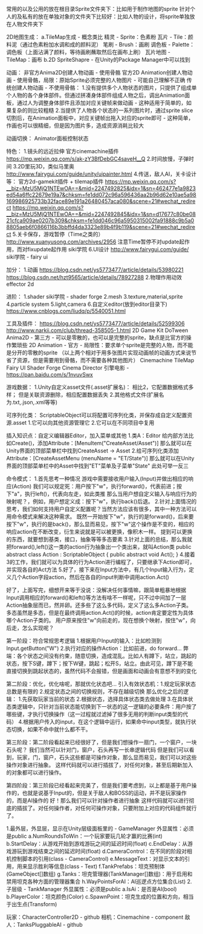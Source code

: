 常用的以及公用的放在根目录Sprite文件夹下：比如用于制作地图的sprite
针对个人的及私有的放在单独对象的文件夹下比较好：比如人物的设计，将sprite单独放在人物文件夹下

2D地图生成：
a.TileMap生成 - 概念类比
精灵 - Sprite：色素粉
瓦片 - Tile：颜料泥（通过色素粉加水调和成的颜料泥）
笔刷 - Brush：画刷
调色板 - Palette：调色板（上面沾满了颜料，等待画刷蘸取然后在画布上刷）
瓦片地图 - TileMap：画布
b.2D SpriteShapre - 在Unity的Package Manager中可以找到

动画：
非官方Anima2D创建人物动画 - 使用骨骼
官方2D Animation创建人物动画 - 使用骨骼，局限：原始Sprite必须完整的人物图片 - 可能自己理解不正确
传统创建人物动画 - 不使用骨骼：
1.没有提供多个人物状态的图片，只提供了组成单个人物的各个身体部件。但通过拼凑身体部件组成人物之后，调出Animation面板，通过人为调整身体部件且添加对应关键帧来做动画 - 这种适用于简单的，如果复杂的则比较粗糙
2.当提供了人物各个状态的一系列图片时，通过sprite slice切割后，在Animation面板中，对应关键帧出拖入对应的sprite即可 - 这种简单，作画也可以很精细，但是因为图片多，造成资源消耗比较大

动画切换：
Animator面板控制状态

特色：
1.镜头的远近拉伸
官方cinemachine插件
https://mp.weixin.qq.com/s/ak-zY3BfDebGC4saveH__Q
2.时间放慢，子弹时间
3.2D里玩3D，类似马里奥
http://www.fairygui.com/guide/unity/uipainter.html
4.传送，敌人AI，关卡设计等：
官方2d-gamekit插件 + tilemap插件
https://mp.weixin.qq.com/s?__biz=MzU5MjQ1NTEwOA==&mid=2247492825&idx=1&sn=462477e1a9823ed54a6ffc22679e19a7&chksm=fe1dd072c96a596436aa2b96d62e10ae5a98169986925733b32face89e191a26480457aca080&scene=21#wechat_redirect
https://mp.weixin.qq.com/s?__biz=MzU5MjQ1NTEwOA==&mid=2247492845&idx=1&sn=d17677c80be0821cfca909ae0207b309&chksm=fe1dd046c96a5950315002fa91888c9b5a08805aeb6f0866116b3bbffd4da3323e89b4f9b119&scene=21#wechat_redirect
5.关卡保存，游戏暂停（Time之类的）
http://www.xuanyusong.com/archives/2956
注意Time暂停不对update起作用，而对fixupdate起作用
siki学院
6.UI设计
http://www.fairygui.com/guide/
siki学院 - fairy ui

加分：
1.动画
https://blog.csdn.net/ys5773477/article/details/53980221
https://blog.csdn.net/hzt9565/article/details/78927288
2.物理作用动效
effector 2d

进阶：
1.shader
siki学院 - shader forge
2.mesh
3.texture,material,sprite
4.particle system
5.light,camera
6.自定义editor(放到editor目录下)
https://www.cnblogs.com/liudq/p/5540051.html

工具及插件：
https://blog.csdn.net/ys5773477/article/details/52599306
http://www.narkii.com/club/thread-358505-1.html
2D Game Kit
DoTween
Anima2D - 第三方 - 可以是零散的，也可以是完整的sprite，缺点是比官方的操作繁琐些
2D Animation - 官方 - 局限性：要求单个sprite是完整的人物，而不能是分开的零散的sprite
（以上两个相对于用多张图片实现动画帧的动画方式来说节省了资源，但是需要用到骨骼，而不需要各种其他图片）
Cinemachine
TileMap
Fairy UI
Shader Forge
Cinema Director 引擎电影 - https://pan.baidu.com/s/1nvuvSwx


游戏数据：
1.Unity自定义asset文件(.asset扩展名)：
相比2，它配置数据格式多样；
但是关联资源删除，相应配置数据丢失
2.其他格式文件(扩展名为.txt,.json,.xml等等)

可序列化类：
ScriptableObject可以将配置可序列化类，并保存成自定义配置资源.asset
1.它可以向其他资源管理它
2.它可以在不同项目中复用

插入知识点：自定义编辑器Editor，加入菜单或其他
1.类A：Editor
给内部方法比如Create()，添加Attribute：[MenuItem("CreateAsset/Asset")]
那么就可以在Unity界面的顶部菜单栏中找到CreateAsset -> Asset 
2.给可序列化类添加Attribute：[CreateAssetMenu (menuName = "ET/State")]
那么就可以在Unity界面的顶部菜单栏中的Asset中找到"ET"菜单及子菜单"State"
此处可举一反三

命令模式：
1.首先思考一种情况
游戏中需要接收用户输入(Input)并做出相应的响应(Action)
我们可以规定死：用户按下"w"，执行forward()，代表前进；按下"a"，执行left()，代表向左走，如此类推
那么当用户想自定义输入与响应行为的映射呢？，例如，用户想定义成：按下"w"，执行back()后退。
2.针对上面情况的思考，我们如何支持用户自定义配置呢？当然方法应该有很多，其中一种方法可以用命令模式来解决这种需求。
既然一开始按下"w"，执行的是forward()，后来要按下"w"，执行的是back()，那么显而易见，按下"w"这个操作是不变的，相应的响应action在不断改变，衍生来说就是可以被更换，像积木一样。
提到可以更换的东西，就要想到基类，接口，抽象等等多态要素
3.针对上面的总结，那么我就把forward(),left()这一类的action行为抽象出一个类出来，就叫Action类
public abstract class Action : ScriptableObject { public abstract void Act(); }
4.接着3的工作，我们就可以为具体的行为Action进行编程了，只要继承下Action即可，并实现各自的Act方法
5.好了，接下来在Input方法中，有几个Input输入行为，定义几个Action字段action，然后在各自的input判断中调用action.Act()

好了，上面写完，细想开来等于没说：没解决任何事情嘛，跟简单粗暴地根据Input调用相应的forward()和left()等方法有啥不一样呢，只不过中间加了一层Action抽象层而已，然并卵。还多些了这么多代码，定义了这么多Action子类。
多态虽然是多态，但是在最终调用action.Act()的时候，action肯定要定性为具体哪个Action子类的。
用户原来按住"w"向前走的，现在想换个映射，按住"w"，向后走，怎么实现呢？


第一阶段：符合常规思考逻辑
1.根据用户Input的输入：比如检测到Input.getButton("W")
2.执行对应的操作Action：比如前进，do forward...
弊端：各个状态之间没有约束，随意切换，造成混乱。比如人有蹲下，站立，跳起的状态，按下S键，蹲下；按下W键，跳起；松开S，站立。由此可见，蹲下是不能直接切换到跳起状态的，虽然代码不会报错，但是画面和动画会有意想不到的变化

第二阶段：优化，优化啥呢，那就优化状态吧...
引入有效状态机：1.规定玩家状态总数是有限的   2.规定状态之间的切换规则，不存在越级切换
那么优化之后的逻辑：
1.先获取玩家当前的状态
2.根据状态，选择具体状态类去做处理
3.在具体状态类逻辑中，只针对当前状态能切换到下一状态的这一逻辑的必要条件：用户按了哪些键，才执行切换操作（这一过程就过滤掉了很多无用的判断input类型的代码）
4.根据用户传入的input，在这个逻辑中运行，如果命中input类型，就执行状态切换，如果不命中就什么都不干。

第三阶段：第二阶段看起来已经很好了，但是我们想操作一扇门，一个窗户，一块石头呢？
我们当然可以针对门，窗户，石头再写一长串逻辑代码
但是我们可以看到，玩家，门，窗户，石头这些都是可操作对象，那么显而易见，我们可以对这些操作对象进行抽象。
这样代码就可以进行插拔了，对任何对象，甚至后期新加入的对象都可以进行操作。

第四阶段：第三阶段已经看起来完美了，但是我们要考虑到，以上都是基于用户操作的，也就是说基于Input的，但是关于敌人和BOSS的运动，并不是玩家操作的，而是AI操作的
好！那么我们可以针对操作者进行抽象
这样代码就可以进行彻底的插拔了。对任何操作者，对任何可操作对象，只要附加上对应的代码组件就行了。


1.最外层，外显层，显示在Unity层级面板里的 - GameManager
外显属性：必须是public
a.NumRoundsToWin：一个玩家要玩几轮才赢的比赛(int)
b.StartDelay：从游戏开始到游戏游玩之间的延迟时间(float)
c.EndDelay：从游戏游玩到游戏结束之间的延迟时间(float)
d.CameraControl：在不同的阶段对相机控制脚本的引用(class - CameraControl)
e.MessageText：对显示文本的引用，用来显示胜利等信息(class - Text)
f.TankPrefabs：坦克预制体(GameObject[]数组)
g.Tanks：坦克管理器(TankManager[]数组)：用于启用和禁用坦克各种方面的管理器集合
h.WayPointsForAI：AI巡逻点方位集合(List<Transform>)
2.子层级 - TankManager
外显属性：必须是public
a.IsAi：是否是AI(bool)
b.PlayerColor：坦克颜色(Color)
c.SpawnPoint：坦克生成的位置和方向，相当于出生点(Transform)


玩家：CharacterController2D - github
相机：Cinemachine - component
敌人：TanksPluggableAI - github